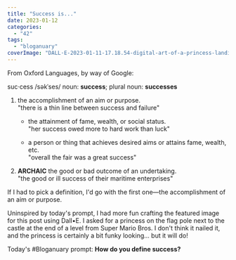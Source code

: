 ```yaml
---
title: "Success is..."
date: 2023-01-12
categories: 
  - "42"
tags: 
  - "bloganuary"
coverImage: "DALL·E-2023-01-11-17.18.54-digital-art-of-a-princess-landing-on-top-of-the-pole-at-the-castle-as-found-at-the-end-of-each-level-of-Super-Mario-Bros-video-game.png"
---
```


From Oxford Languages, by way of Google:

suc·cess /səkˈses/ noun: **success**; plural noun: **successes**

1. the accomplishment of an aim or purpose.  
    "there is a thin line between success and failure"
    - the attainment of fame, wealth, or social status.  
        "her success owed more to hard work than luck"
    
    - a person or thing that achieves desired aims or attains fame, wealth, etc.  
        "overall the fair was a great success"

3. **ARCHAIC** the good or bad outcome of an undertaking.  
    "the good or ill success of their maritime enterprises"

If I had to pick a definition, I'd go with the first one—the accomplishment of an aim or purpose.

Uninspired by today's prompt, I had more fun crafting the featured image for this post using Dall•E. I asked for a princess on the flag pole next to the castle at the end of a level from Super Mario Bros. I don't think it nailed it, and the princess is certainly a bit funky looking... but it will do!

Today's #Bloganuary prompt: **How do you define success?**

